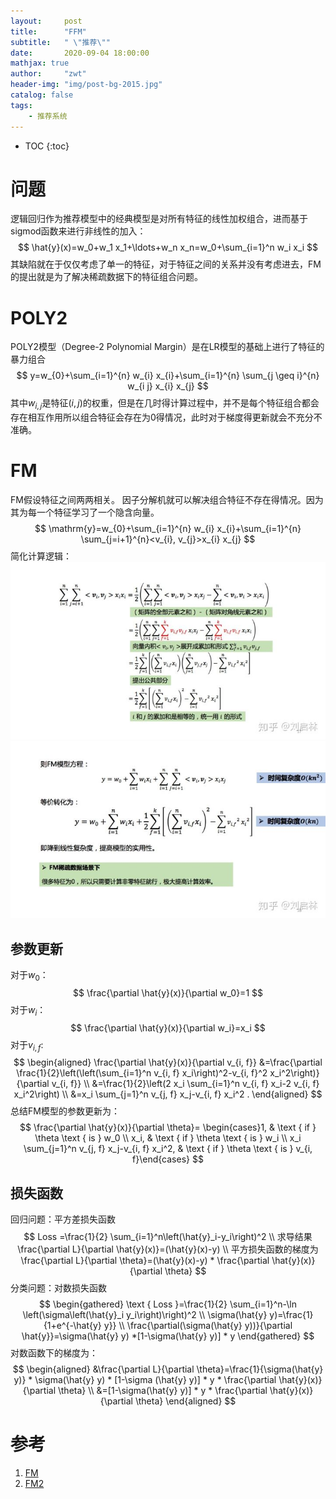 ```yaml
---
layout:     post
title:      "FFM"
subtitle:   " \"推荐\""
date:       2020-09-04 18:00:00
mathjax: true
author:     "zwt"
header-img: "img/post-bg-2015.jpg"
catalog: false
tags:
    - 推荐系统
---
```

* TOC
{:toc}
# 问题
逻辑回归作为推荐模型中的经典模型是对所有特征的线性加权组合，进而基于sigmod函数来进行非线性的加入：
$$
\hat{y}(x)=w_0+w_1 x_1+\ldots+w_n x_n=w_0+\sum_{i=1}^n w_i x_i
$$
其缺陷就在于仅仅考虑了单一的特征，对于特征之间的关系并没有考虑进去，FM的提出就是为了解决稀疏数据下的特征组合问题。
# POLY2
POLY2模型（Degree-2 Polynomial Margin）是在LR模型的基础上进行了特征的暴力组合
$$
y=w_{0}+\sum_{i=1}^{n} w_{i} x_{i}+\sum_{i=1}^{n} \sum_{j \geq i}^{n} w_{i j} x_{i} x_{j}
$$
其中$w_{i,j}$是特征$(i,j)$的权重，但是在几时得计算过程中，并不是每个特征组合都会存在相互作用所以组合特征会存在为0得情况，此时对于梯度得更新就会不充分不准确。
# FM
FM假设特征之间两两相关。
因子分解机就可以解决组合特征不存在得情况。因为其为每一个特征学习了一个隐含向量。
$$
\mathrm{y}=w_{0}+\sum_{i=1}^{n} w_{i} x_{i}+\sum_{i=1}^{n} \sum_{j=i+1}^{n}<v_{i}, v_{j}>x_{i} x_{j}
$$
简化计算逻辑：
![](../../img/搜索推荐/FM.jpg)
![](../../img/搜索推荐/FM2.jpg)
## 参数更新
对于$w_0$：
$$
\frac{\partial \hat{y}(x)}{\partial w_0}=1
$$
对于$w_i$：
$$
\frac{\partial \hat{y}(x)}{\partial w_i}=x_i
$$
对于$v_{i,f}$:
$$
\begin{aligned}
\frac{\partial \hat{y}(x)}{\partial v_{i, f}} &=\frac{\partial \frac{1}{2}\left(\left(\sum_{i=1}^n v_{i, f} x_i\right)^2-v_{i, f}^2 x_i^2\right)}{\partial v_{i, f}} \\
&=\frac{1}{2}\left(2 x_i \sum_{i=1}^n v_{i, f} x_i-2 v_{i, f} x_i^2\right) \\
&=x_i \sum_{j=1}^n v_{j, f} x_j-v_{i, f} x_i^2 .
\end{aligned}
$$
总结FM模型的参数更新为：
$$
\frac{\partial \hat{y}(x)}{\partial \theta}= \begin{cases}1, & \text { if } \theta \text { is } w_0 \\ x_i, & \text { if } \theta \text { is } w_i \\ x_i \sum_{j=1}^n v_{j, f} x_j-v_{i, f} x_i^2, & \text { if } \theta \text { is } v_{i, f}\end{cases}
$$
## 损失函数
回归问题：平方差损失函数
$$
Loss =\frac{1}{2} \sum_{i=1}^n\left(\hat{y}_i-y_i\right)^2
\\
求导结果 \frac{\partial L}{\partial \hat{y}(x)}=(\hat{y}(x)-y)
\\
平方损失函数的梯度为  \frac{\partial L}{\partial \theta}=(\hat{y}(x)-y) * \frac{\partial \hat{y}(x)}{\partial \theta}
$$
分类问题：对数损失函数
$$
\begin{gathered}
\text { Loss }=\frac{1}{2} \sum_{i=1}^n-\ln \left(\sigma\left(\hat{y}_i y_i\right)\right)^2 \\
\sigma(\hat{y} y)=\frac{1}{1+e^{-\hat{y} y}} \\
\frac{\partial(\sigma(\hat{y} y))}{\partial \hat{y}}=\sigma(\hat{y} y) *[1-\sigma(\hat{y} y)] * y
\end{gathered}
$$
对数函数下的梯度为：
$$
\begin{aligned}
&\frac{\partial L}{\partial \theta}=\frac{1}{\sigma(\hat{y} y)} * \sigma(\hat{y} y) *  [1-\sigma
(\hat{y} y)] * y * \frac{\partial \hat{y}(x)}{\partial \theta} \\
&=[1-\sigma(\hat{y} y)] * y * \frac{\partial \hat{y}(x)}{\partial \theta}
\end{aligned}
$$

# 参考
1. [FM](https://zhuanlan.zhihu.com/p/153500425)
2. [FM2](https://zhuanlan.zhihu.com/p/145436595?utm_source=qq)